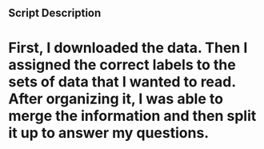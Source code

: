 ## Script Description

  # First, I downloaded the data. Then I assigned the correct labels to the sets of data that I wanted to read. After organizing it, I was able to merge the information and then split it up to answer my questions. 
